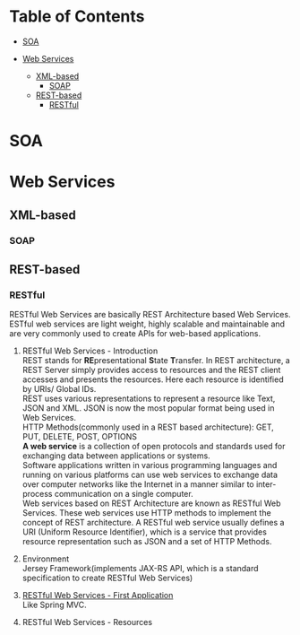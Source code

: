 # Table of Contents
- [SOA](SOA)

- [Web Services](Web-Services)
  - [XML-based](#XML-based)
    - [SOAP](##SOAP)
  - [REST-based](#REST-based)
    - [RESTful](##RESTful)

# SOA


# Web Services

## XML-based

### SOAP

## REST-based

### RESTful
RESTful Web Services are basically REST Architecture based Web Services. ESTful web services are light weight, highly scalable and maintainable and are very commonly used to create APIs for web-based applications. 
1. RESTful Web Services - Introduction  
   REST stands for **RE**presentational **S**tate **T**ransfer.
   In REST architecture, a REST Server simply provides access to resources and the REST client accesses and presents the resources. Here each resource is identified by URIs/ Global IDs.  
   REST uses various representations to represent a resource like Text, JSON and XML. JSON is now the most popular format being used in Web Services.   
   HTTP Methods(commonly used in a REST based architecture): GET, PUT, DELETE, POST, OPTIONS  
   **A web service** is a collection of open protocols and standards used for exchanging data between applications or systems.   
   Software applications written in various programming languages and running on various platforms can use web services to exchange data over computer networks like the Internet in a manner similar to inter-process communication on a single computer.   
   Web services based on REST Architecture are known as RESTful Web Services. These web services use HTTP methods to implement the concept of REST architecture. A RESTful web service usually defines a URI (Uniform Resource Identifier), which is a service that provides resource representation such as JSON and a set of HTTP Methods.  
   
2. Environment  
   Jersey Framework(implements JAX-RS API, which is a standard specification to create RESTful Web Services)

3. [RESTful Web Services - First Application](https://www.tutorialspoint.com/restful/restful_first_application.htm)   
   Like Spring MVC. 
   
4. RESTful Web Services - Resources    
